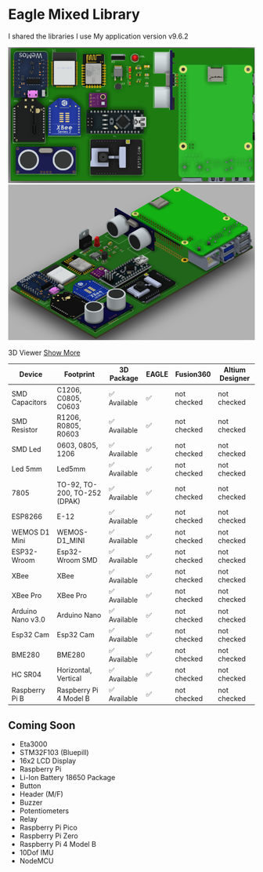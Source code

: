 # Eagle Mixed Library

I shared the libraries I use
My application version v9.6.2


![Photo1](https://github.com/Furkanprlk/Eagle-Mixed-Library/blob/master/image/Top.png)
![Photo2](https://github.com/Furkanprlk/Eagle-Mixed-Library/blob/master/image/photo2.png)


3D Viewer [Show More](https://gmail1158509.autodesk360.com/g/shares/SH919a0QTf3c32634dcf6d91e9bcb2bd7c8c?mode=embed)


| Device             | Footprint                     | 3D Package        | EAGLE |  Fusion360 | Altium Designer|
| -------------------| ------------------------------| ------------------| ------| -----------| ---------------| 
| SMD Capacitors     | C1206, C0805, C0603           | ✅ Available     |  ✅  | not checked | not checked    |
| SMD Resistor       | R1206, R0805, R0603           | ✅ Available     |  ✅  | not checked | not checked    |
| SMD Led            | 0603, 0805, 1206              | ✅ Available     |  ✅  | not checked | not checked    |
| Led 5mm            | Led5mm                        | ✅ Available     |  ✅  | not checked | not checked    |
| 7805               | TO-92, TO-200, TO-252 (DPAK)  | ✅ Available     |  ✅  | not checked | not checked    |
| ESP8266            | E-12                          | ✅ Available     |  ✅  | not checked | not checked    |
| WEMOS D1 Mini      | WEMOS-D1_MINI                 | ✅ Available     |  ✅  | not checked | not checked    |
| ESP32-Wroom        | Esp32-Wroom SMD               | ✅ Available     |  ✅  | not checked | not checked    |
| XBee               | XBee                          | ✅ Available     |  ✅  | not checked | not checked    |
| XBee Pro           | XBee Pro                      | ✅ Available     |  ✅  | not checked | not checked    |
| Arduino Nano v3.0  | Arduino Nano                  | ✅ Available     |  ✅  | not checked | not checked    |
| Esp32 Cam          | Esp32 Cam                     | ✅ Available     |  ✅  | not checked | not checked    |
| BME280             | BME280                        | ✅ Available     |  ✅  | not checked | not checked    |
| HC SR04            | Horizontal, Vertical          | ✅ Available     |  ✅  | not checked | not checked    |
| Raspberry Pi B     | Raspberry Pi 4 Model B        | ✅ Available     |  ✅  | not checked | not checked    |


## Coming Soon
 * Eta3000
 * STM32F103 (Bluepill)
 * 16x2 LCD Display
 * Raspberry Pi
 * Li-Ion Battery 18650 Package
 * Button
 * Header (M/F)
 * Buzzer
 * Potentiometers
 * Relay
 * Raspberry Pi Pico
 * Raspberry Pi Zero
 * Raspberry Pi 4 Model B 
 * 10Dof IMU
 * NodeMCU
